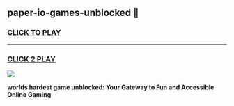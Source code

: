 
## paper-io-games-unblocked 👋
<h3>
<a href="https://premium.freeplayer.one?title=paper-io-games-unblocked&ref=14F">CLICK TO PLAY</a></h3>
<hr>

<h3>
<a href="https://premium.freeplayer.one?title=paper-io-games-unblocked&ref=14F">CLICK 2 PLAY</a>
  
</h3>

<a href="https://premium.freeplayer.one?title=paper-io-games-unblocked&ref=12F/"><img src="https://clearcache.store/games.png"></a>


**worlds hardest game unblocked: Your Gateway to Fun and Accessible Online Gaming**
